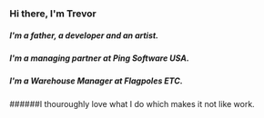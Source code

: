 ### Hi there, I'm Trevor 
##### I'm a father,  a developer and an artist. 
##### I'm a managing partner at Ping Software USA. 
##### I'm a Warehouse Manager at Flagpoles ETC.

######I thouroughly love what I do which makes it not like work.
